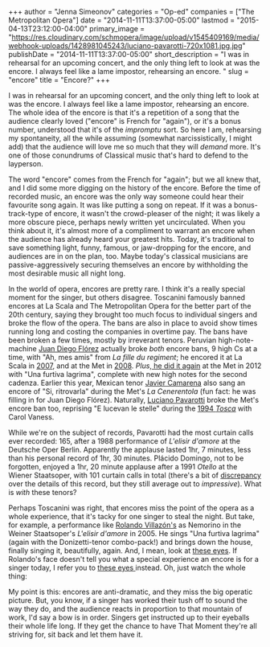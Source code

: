 +++
author = "Jenna Simeonov"
categories = "Op-ed"
companies = ["The Metropolitan Opera"]
date = "2014-11-11T13:37:00-05:00"
lastmod = "2015-04-13T23:12:00-04:00"
primary_image = "https://res.cloudinary.com/schmopera/image/upload/v1545409169/media/webhook-uploads/1428981045243/luciano-pavarotti-720x1081.jpg.jpg"
publishDate = "2014-11-11T13:37:00-05:00"
short_description = "I was in rehearsal for an upcoming concert, and the only thing left to look at was the encore. I always feel like a lame impostor, rehearsing an encore. "
slug = "encore"
title = "Encore?"
+++

I was in rehearsal for an upcoming concert, and the only thing left to look at was the encore. I always feel like a lame impostor, rehearsing an encore. The whole idea of the encore is that it's a repetition of a song that the audience clearly loved ("encore" is French for "again"), or it's a bonus number, understood that it's of the _impromptu_ sort. So here I am, rehearsing my spontaneity, all the while assuming (somewhat narcissistically, I might add) that the audience will love me so much that they will _demand_ more. It's one of those conundrums of Classical music that's hard to defend to the layperson.

The word "encore" comes from the French for "again"; but we all knew that, and I did some more digging on the history of the encore. Before the time of recorded music, an encore was the only way someone could hear their favourite song again. It was like putting a song on repeat. If it was a bonus-track-type of encore, it wasn't the crowd-pleaser of the night; it was likely a more obscure piece, perhaps newly written yet uncirculated. When you think about it, it's almost more of a compliment to warrant an encore when the audience has already heard your greatest hits. Today, it's traditional to save something light, funny, famous, or jaw-dropping for the encore, and audiences are in on the plan, too. Maybe today's classical musicians are passive-aggressively securing themselves an encore by withholding the most desirable music all night long.

In the world of opera, encores are pretty rare. I think it's a really special moment for the singer, but others disagree. Toscanini famously banned encores at La Scala and The Metropolitan Opera for the better part of the 20th century, saying they brought too much focus to individual singers and broke the flow of the opera. The bans are also in place to avoid show times running long and costing the companies in overtime pay. The bans have been broken a few times, mostly by irreverant tenors. Peruvian high-note-machine [Juan Diego Flórez](https://www.youtube.com/watch?v=3aS6M8j3pvQ) actually broke _both_ encore bans, 9 high Cs at a time, with "Ah, mes amis" from _La fille du regiment_; he encored it at La Scala in [2007](http://seattletimes.com/html/nationworld/2003586868_encore24.html), and at the Met in [2008](http://www.theguardian.com/music/2008/apr/24/classicalmusicandopera.world). _Plus_,[ he did it again](https://www.youtube.com/watch?v=JQY19jmxCvI) at the Met in 2012 with "Una furtiva lagrima", complete with new high notes for the second cadenza. Earlier this year, Mexican tenor [Javier Camarena](http://www.wqxr.org/#!/story/javier-camarena-gives-rare-encore-metropolitan-opera/) also sang an encore of "Si, ritrovarla" during the Met's _La Cenerentola_ (fun fact: he was filling in for Juan Diego Flórez). Naturally, [Luciano Pavarotti](https://www.youtube.com/watch?v=p8-APBmCQyQ) broke the Met's encore ban too, reprising "E lucevan le stelle" during the [1994 _Tosca_](http://www.nytimes.com/1994/10/07/arts/opera-review-vaness-and-pavarotti-in-tosca.html) with Carol Vaness.

While we're on the subject of records, Pavarotti had the most curtain calls ever recorded: 165, after a 1988 performance of _L'elisir d'amore_ at the Deutsche Oper Berlin. Apparently the applause lasted 1hr, 7 minutes, less than his personal record of 1hr, 30 minutes. Plácido Domingo, not to be forgotten, enjoyed a 1hr, 20 minute applause after a 1991 _Otello_ at the Wiener Staatsoper, with 101 curtain calls in total (there's a bit of [discrepancy](http://www.mervinblock.com/?q=node/34) over the details of this record, but they still average out to _impressive_). What is _with_ these tenors?

Perhaps Toscanini was right, that encores miss the point of the opera as a whole experience, that it's tacky for one singer to steal the night. But take, for example, a performance like [Rolando Villazón's](https://www.youtube.com/watch?v=h8_AfrqbT5k) as Nemorino in the Weiner Staatsoper's _L'elisir d'amore_ in 2005\. He sings "Una furtiva lagrima" (again with the Donizetti-tenor combo-pack!) and brings down the house, finally singing it, beautifully, again. And, I mean, look at [these eyes](http://www.youtube.com/watch?v=h8_AfrqbT5k&t=5m4s). If Rolando's face doesn't tell you what a special experience an encore is for a singer today, I refer you to [these eyes ](http://www.youtube.com/watch?v=h8_AfrqbT5k&t=5m37s)instead. Oh, just watch the whole thing:

My point is this: encores are anti-dramatic, and they miss the big operatic picture. But, you know, if a singer has worked their tush off to sound the way they do, and the audience reacts in proportion to that mountain of work, I'd say a bow is in order. Singers get instructed up to their eyeballs their whole life long. If they get the chance to have That Moment they're all striving for, sit back and let them have it.
